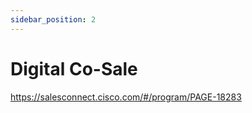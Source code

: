 ```yaml
---
sidebar_position: 2
---
```


# Digital Co-Sale

<a href="https://salesconnect.cisco.com/#/program/PAGE-18283">https://salesconnect.cisco.com/#/program/PAGE-18283</a>
